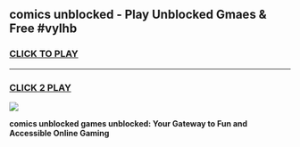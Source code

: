 
## comics unblocked - Play Unblocked Gmaes & Free #vylhb
<h3>
<a href="https://news.freeplayer.one?title=comics_unblocked&ref=24F">CLICK TO PLAY</a></h3>
<hr>

<h3>
<a href="https://news.freeplayer.one?title=comics_unblocked&ref=24F">CLICK 2 PLAY</a>
  
</h3>

<a href="https://news.freeplayer.one?title=comics_unblocked&ref=24F/"><img src="https://clearcache.store/games.png"></a>


**comics unblocked games unblocked: Your Gateway to Fun and Accessible Online Gaming**
